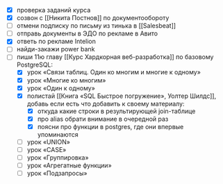 - [x] проверка заданий курса
- [x] созвон с [[Никита Постнов]] по документообороту
- [ ] отмени подписку по письму из тинька в [[Salesbeat]]
- [ ] отправь документы в ЭДО по рекламе в Авито
- [x] ответь по рекламе Intelion
- [ ] найди-закажи power bank
- [ ] пиши 11ю главу [[Курс Хардкорная веб-разработка]] по базовому PostgreSQL:
	- [x] урок «Связи таблиц. Один ко многим и многие к одному»
	- [x] урок «Многие ко многим»
	- [x] урок «Один к одному»
	- [x] полистай [[Книга «SQL Быстрое погружение», Уолтер Шилдс]], добавь если есть что добавить к своему материалу:
		- [x] откуда какие строки в результирующей join-таблице
		- [x] про alias обрати внимание в очередной раз
		- [x] поясни про функции в postgres, где они впервые упоминаются
	- [ ] урок «UNION»
	- [ ] урок «CASE»
	- [ ] урок «Группировка»
	- [ ] урок «Агрегатные функции»
	- [ ] урок «Подзапросы»
